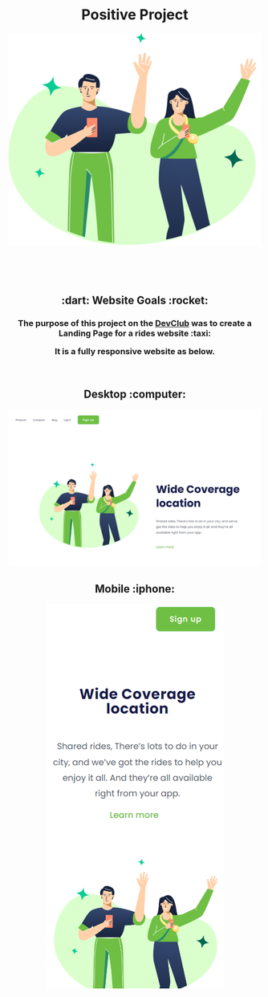 <h1 align="center"> Positive Project</h1>

<p align="center"><img src="https://github.com/alyenmelobest/Projeto-positive/blob/master/img/(Positive)%20Congratulation%20You%20get%2040%20point%20for%20your%20ride.png?raw=true" 
alt="logo-positive-project" /> 
<p/>
<br>
<br>
<br>
<section align="center">
<h2> :dart: Website Goals :rocket:</h2>
<h3>The purpose of this project on the  <a href="https://rodolfomori/devclub.com.br"> DevClub</a> was to create a Landing Page for a rides website :taxi:

It is a fully responsive website as below. </h3>
<br>
<h2> Desktop :computer:</h2>
<img src="https://github.com/alyenmelobest/Projeto-positive/blob/master/img/desktop-positive.png?raw=true" />
<h2> Mobile :iphone:</h2>
<img src="https://github.com/alyenmelobest/Projeto-positive/blob/master/img/positive%20mobile.png?raw=true" />
</section>
